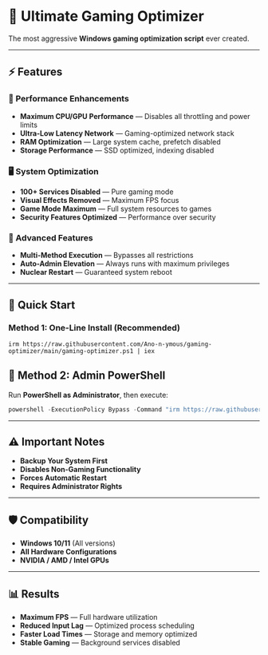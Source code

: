 # 🚀 Ultimate Gaming Optimizer

The most aggressive **Windows gaming optimization script** ever created.

---

## ⚡ Features

### 🧠 Performance Enhancements
- **Maximum CPU/GPU Performance** — Disables all throttling and power limits  
- **Ultra-Low Latency Network** — Gaming-optimized network stack  
- **RAM Optimization** — Large system cache, prefetch disabled  
- **Storage Performance** — SSD optimized, indexing disabled  

### 🖥️ System Optimization
- **100+ Services Disabled** — Pure gaming mode  
- **Visual Effects Removed** — Maximum FPS focus  
- **Game Mode Maximum** — Full system resources to games  
- **Security Features Optimized** — Performance over security  

### 🧩 Advanced Features
- **Multi-Method Execution** — Bypasses all restrictions  
- **Auto-Admin Elevation** — Always runs with maximum privileges  
- **Nuclear Restart** — Guaranteed system reboot  

---

## 🎯 Quick Start

### Method 1: One-Line Install (Recommended)

    irm https://raw.githubusercontent.com/Ano-n-ymous/gaming-optimizer/main/gaming-optimizer.ps1 | iex

## 🧩 Method 2: Admin PowerShell

Run **PowerShell as Administrator**, then execute:

```powershell
powershell -ExecutionPolicy Bypass -Command "irm https://raw.githubusercontent.com/Ano-n-ymous/gaming-optimizer/main/gaming-optimizer.ps1 | iex"
```

---

## ⚠️ Important Notes

- **Backup Your System First**  
- **Disables Non-Gaming Functionality**  
- **Forces Automatic Restart**  
- **Requires Administrator Rights**

---

## 🛡️ Compatibility

- **Windows 10/11** (All versions)  
- **All Hardware Configurations**  
- **NVIDIA / AMD / Intel GPUs**

---

## 📊 Results

- **Maximum FPS** — Full hardware utilization  
- **Reduced Input Lag** — Optimized process scheduling  
- **Faster Load Times** — Storage and memory optimized  
- **Stable Gaming** — Background services disabled
